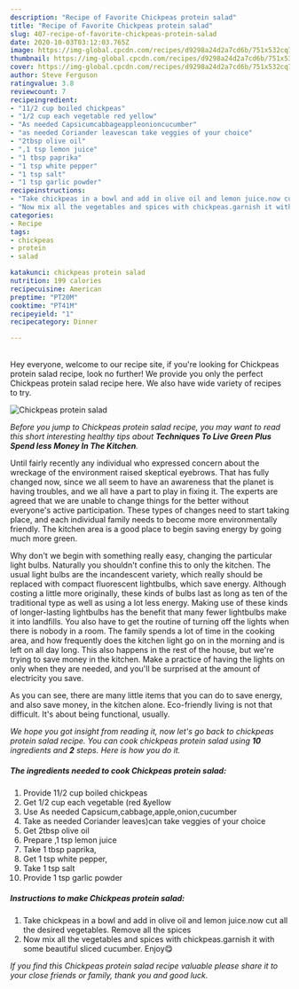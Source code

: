 ```yaml
---
description: "Recipe of Favorite Chickpeas protein salad"
title: "Recipe of Favorite Chickpeas protein salad"
slug: 407-recipe-of-favorite-chickpeas-protein-salad
date: 2020-10-03T03:12:03.765Z
image: https://img-global.cpcdn.com/recipes/d9298a24d2a7cd6b/751x532cq70/chickpeas-protein-salad-recipe-main-photo.jpg
thumbnail: https://img-global.cpcdn.com/recipes/d9298a24d2a7cd6b/751x532cq70/chickpeas-protein-salad-recipe-main-photo.jpg
cover: https://img-global.cpcdn.com/recipes/d9298a24d2a7cd6b/751x532cq70/chickpeas-protein-salad-recipe-main-photo.jpg
author: Steve Ferguson
ratingvalue: 3.8
reviewcount: 7
recipeingredient:
- "11/2 cup boiled chickpeas"
- "1/2 cup each vegetable red yellow"
- "As needed Capsicumcabbageappleonioncucumber"
- "as needed Coriander leavescan take veggies of your choice"
- "2tbsp olive oil"
- ",1 tsp lemon juice"
- "1 tbsp paprika"
- "1 tsp white pepper"
- "1 tsp salt"
- "1 tsp garlic powder"
recipeinstructions:
- "Take chickpeas in a bowl and add in olive oil and lemon juice.now cut all the desired vegetables. Remove all the spices"
- "Now mix all the vegetables and spices with chickpeas.garnish it with some beautiful sliced cucumber. Enjoy😋"
categories:
- Recipe
tags:
- chickpeas
- protein
- salad

katakunci: chickpeas protein salad 
nutrition: 199 calories
recipecuisine: American
preptime: "PT20M"
cooktime: "PT41M"
recipeyield: "1"
recipecategory: Dinner

---
```

<br>
Hey everyone, welcome to our recipe site, if you're looking for Chickpeas protein salad recipe, look no further! We provide you only the perfect Chickpeas protein salad recipe here. We also have wide variety of recipes to try.
<br>


![Chickpeas protein salad](https://img-global.cpcdn.com/recipes/d9298a24d2a7cd6b/751x532cq70/chickpeas-protein-salad-recipe-main-photo.jpg)

<i>Before you jump to Chickpeas protein salad recipe, you may want to read this short interesting healthy tips about 
<strong>Techniques To Live Green Plus Spend less Money In The Kitchen</strong>.</i>
</br>

Until fairly recently any individual who expressed concern about the wreckage of the environment raised skeptical eyebrows. That has fully changed now, since we all seem to have an awareness that the planet is having troubles, and we all have a part to play in fixing it. The experts are agreed that we are unable to change things for the better without everyone's active participation. These types of changes need to start taking place, and each individual family needs to become more environmentally friendly. The kitchen area is a good place to begin saving energy by going much more green.

Why don't we begin with something really easy, changing the particular light bulbs. Naturally you shouldn't confine this to only the kitchen. The usual light bulbs are the incandescent variety, which really should be replaced with compact fluorescent lightbulbs, which save energy. Although costing a little more originally, these kinds of bulbs last as long as ten of the traditional type as well as using a lot less energy. Making use of these kinds of longer-lasting lightbulbs has the benefit that many fewer lightbulbs make it into landfills. You also have to get the routine of turning off the lights when there is nobody in a room. The family spends a lot of time in the cooking area, and how frequently does the kitchen light go on in the morning and is left on all day long. This also happens in the rest of the house, but we're trying to save money in the kitchen. Make a practice of having the lights on only when they are needed, and you'll be surprised at the amount of electricity you save.

As you can see, there are many little items that you can do to save energy, and also save money, in the kitchen alone. Eco-friendly living is not that difficult. It's about being functional, usually.


<i>We hope you got insight from reading it, now let's go back to chickpeas protein salad recipe. You can cook chickpeas protein salad using <strong>10</strong> ingredients and <strong>2</strong> steps. Here is how you do it.
</i>

##### The ingredients needed to cook Chickpeas protein salad:

1. Provide 11/2 cup boiled chickpeas
1. Get 1/2 cup each vegetable (red &amp;yellow
1. Use As needed Capsicum,cabbage,apple,onion,cucumber
1. Take as needed Coriander leaves)can take veggies of your choice
1. Get 2tbsp olive oil
1. Prepare ,1 tsp lemon juice
1. Take 1 tbsp paprika,
1. Get 1 tsp white pepper,
1. Take 1 tsp salt
1. Provide 1 tsp garlic powder


##### Instructions to make Chickpeas protein salad:

1. Take chickpeas in a bowl and add in olive oil and lemon juice.now cut all the desired vegetables. Remove all the spices
1. Now mix all the vegetables and spices with chickpeas.garnish it with some beautiful sliced cucumber. Enjoy😋


<i>If you find this Chickpeas protein salad recipe valuable please share it to your close friends or family, thank you and good luck.</i>
